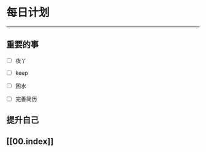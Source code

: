 
# 每日计划
---
## 重要的事

- [ ]    夜丫
- [ ]   keep
- [ ]  困水
- [ ] 完善简历



## 提升自己

  



## [[00.index]]










